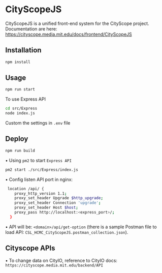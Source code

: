 # CityScopeJS

CityScopeJS is a unified front-end system for the CityScope project. 
Documentation are here: https://cityscope.media.mit.edu/docs/frontend/CityScopeJS

## Installation
```bash
npm install
```
## Usage
```bash
npm run start
```
To use Express API
```bash
cd src/Express
node index.js
```
Custom the settings in `.env` file

## Deploy
```bash
npm run build
```
• Using `pm2` to start `Express API`
```bash
pm2 start ./src/Express/index.js
```
• Config listen API port in nginx:
```bash
 location /api/ {
    proxy_http_version 1.1;
    proxy_set_header Upgrade $http_upgrade;
    proxy_set_header Connection 'upgrade';
    proxy_set_header Host $host;
    proxy_pass http://localhost:<express_port>/;
  }
```
• API will be: `<domain>/api/get-option` (there is a sample Postman file to load API: `CSL_HCMC_CityScopeJS.postman_collection.json`).

## Cityscope APIs
• To change data on CityIO, reference to CityIO docs: `https://cityscope.media.mit.edu/backend/API`